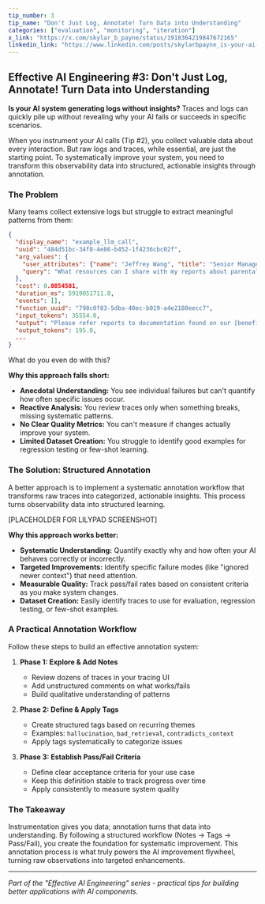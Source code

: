 ```yaml
---
tip_number: 3
tip_name: "Don't Just Log, Annotate! Turn Data into Understanding"
categories: ["evaluation", "monitoring", "iteration"]
x_link: "https://x.com/skylar_b_payne/status/1918364219847672165"
linkedin_link: "https://www.linkedin.com/posts/skylarbpayne_is-your-ai-system-generating-logs-without-activity-7324129427204812800-nDQz?utm_source=share&utm_medium=member_desktop&rcm=ACoAABKpCf4BI_Yx2u7h66sgi5z1NF3aEYFHgps"
---
```


## Effective AI Engineering #3: Don't Just Log, Annotate! Turn Data into Understanding

**Is your AI system generating logs without insights?** Traces and logs can quickly pile up without revealing why your AI fails or succeeds in specific scenarios.

When you instrument your AI calls (Tip #2), you collect valuable data about every interaction. But raw logs and traces, while essential, are just the starting point. To systematically improve your system, you need to transform this observability data into structured, actionable insights through annotation.

### The Problem

Many teams collect extensive logs but struggle to extract meaningful patterns from them:

```json
{
  "display_name": "example_llm_call",
  "uuid": "484d51bc-34f8-4e86-b452-1f4236cbc02f",
  "arg_values": {
    "user_attributes": {"name": "Jeffrey Wang", "title": "Senior Manager", "account_type": "admin"},
    "query": "What resources can I share with my reports about parental leave policies?"
  },
  "cost": 0.0054501,
  "duration_ms": 5919051711.0,
  "events": [],
  "function_uuid": "798c0f83-5dba-40ec-b019-a4e2180eecc7",
  "input_tokens": 35554.0,
  "output": "Please refer reports to documentation found on our [benefits page](acme.org/benefits)",
  "output_tokens": 195.0,
  ...
}
```

What do you even do with this?


**Why this approach falls short:**

- **Anecdotal Understanding:** You see individual failures but can't quantify how often specific issues occur.
- **Reactive Analysis:** You review traces only when something breaks, missing systematic patterns.
- **No Clear Quality Metrics:** You can't measure if changes actually improve your system.
- **Limited Dataset Creation:** You struggle to identify good examples for regression testing or few-shot learning.

### The Solution: Structured Annotation

A better approach is to implement a systematic annotation workflow that transforms raw traces into categorized, actionable insights. This process turns observability data into structured learning.

[PLACEHOLDER FOR LILYPAD SCREENSHOT]

**Why this approach works better:**

- **Systematic Understanding:** Quantify exactly why and how often your AI behaves correctly or incorrectly.
- **Targeted Improvements:** Identify specific failure modes (like "ignored newer context") that need attention.
- **Measurable Quality:** Track pass/fail rates based on consistent criteria as you make system changes.
- **Dataset Creation:** Easily identify traces to use for evaluation, regression testing, or few-shot examples.

### A Practical Annotation Workflow

Follow these steps to build an effective annotation system:

1. **Phase 1: Explore & Add Notes**
   - Review dozens of traces in your tracing UI
   - Add unstructured comments on what works/fails
   - Build qualitative understanding of patterns

2. **Phase 2: Define & Apply Tags**
   - Create structured tags based on recurring themes
   - Examples: `hallucination`, `bad_retrieval`, `contradicts_context`
   - Apply tags systematically to categorize issues

3. **Phase 3: Establish Pass/Fail Criteria**
   - Define clear acceptance criteria for your use case
   - Keep this definition stable to track progress over time
   - Apply consistently to measure system quality

### The Takeaway

Instrumentation gives you data; annotation turns that data into understanding. By following a structured workflow (Notes → Tags → Pass/Fail), you create the foundation for systematic improvement. This annotation process is what truly powers the AI improvement flywheel, turning raw observations into targeted enhancements.

---
*Part of the "Effective AI Engineering" series - practical tips for building better applications with AI components.*
